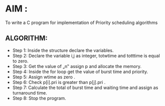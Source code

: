 # AIM : 
To write a C program for implementation of Priority scheduling algorithms

## ALGORITHM:
- Step 1: Inside the structure declare the variables.
- Step 2: Declare the variable i,j as integer, totwtime and totttime is equal to zero.
- Step 3: Get the value of „n‟ assign p and allocate the memory.
- Step 4: Inside the for loop get the value of burst time and priority.
- Step 5: Assign wtime as zero .
- Step 6: Check p[i].pri is greater than p[j].pri .
- Step 7: Calculate the total of burst time and waiting time and assign as turnaround time.
- Step 8: Stop the program.
